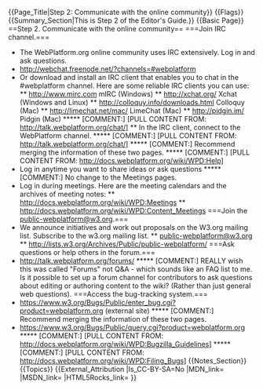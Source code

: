 {{Page_Title|Step 2: Communicate with the online community}}
{{Flags}}
{{Summary_Section|This is Step 2 of the Editor's Guide.}}
{{Basic Page}}
==Step 2. Communicate with the online community==
===Join IRC channel.===
* The WebPlatform.org online community uses IRC extensively. Log in and ask questions.
* http://webchat.freenode.net/?channels=#webplatform
* Or download and install an IRC client that enables you to chat in the #webplatform channel. Here are some reliable IRC clients you can use:
** http://www.mirc.com mIRC (Windows)
** http://xchat.org/ Xchat (Windows and Linux)
** http://colloquy.info/downloads.html Colloquy (Mac)
** http://limechat.net/mac/ LimeChat (Mac)
** http://pidgin.im/ Pidgin (Mac)
***** [COMMENT:] [PULL CONTENT FROM: http://talk.webplatform.org/chat/]
** In the IRC client, connect to the WebPlatform channel.
***** [COMMENT:] [PULL CONTENT FROM: http://talk.webplatform.org/chat/]
***** [COMMENT:] Recommend merging the information of these two pages.
***** [COMMENT:] [PULL CONTENT FROM: http://docs.webplatform.org/wiki/WPD:Help]
* Log in anytime you want to share ideas or ask questions
***** [COMMENT:] No change to the Meetings pages.
* Log in during meetings. Here are the meeting calendars and the archives of meeting notes:
** http://docs.webplatform.org/wiki/WPD:Meetings 
** http://docs.webplatform.org/wiki/WPD:Content_Meetings
===Join the public-webplatform@w3.org.===
* We announce initiatives and work out proposals on the W3.org mailing list. Subscribe to the w3.org mailing list.
** public-webplatform@w3.org
** http://lists.w3.org/Archives/Public/public-webplatform/
===Ask questions or help others in the forum.===
* http://talk.webplatform.org/forums/
***** [COMMENT:] REALLY wish this was called "Forums" not Q&A - which sounds like an FAQ list to me. Is it possible to set up a forum channel for contributors to ask questions about editing or authoring content to the wiki? (Rather than just general web questions).
===Access the bug-tracking system.===
* https://www.w3.org/Bugs/Public/enter_bug.cgi?product=webplatform.org (external site)
***** [COMMENT:] Recommend merging the information of these two pages.
* https://www.w3.org/Bugs/Public/query.cgi?product=webplatform.org
***** [COMMENT:] [PULL CONTENT FROM: http://docs.webplatform.org/wiki/WPD:Bugzilla_Guidelines]
***** [COMMENT:] [PULL CONTENT FROM: http://docs.webplatform.org/wiki/WPD:Filing_Bugs]
{{Notes_Section}}
{{Topics}}
{{External_Attribution
|Is_CC-BY-SA=No
|MDN_link=
|MSDN_link=
|HTML5Rocks_link=
}}